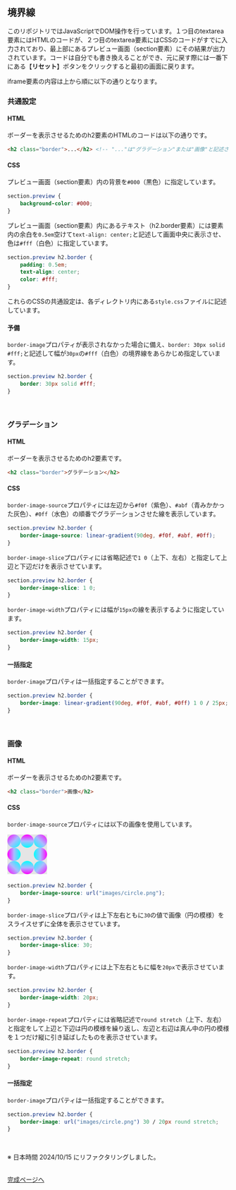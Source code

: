 ## 境界線

このリポジトリではJavaScriptでDOM操作を行っています。１つ目のtextarea要素にはHTMLのコードが、２つ目のtextarea要素にはCSSのコードがすでに入力されており、最上部にあるプレビュー画面（section要素）にその結果が出力されています。コードは自分でも書き換えることができ、元に戻す際には一番下にある【**リセット**】ボタンをクリックすると最初の画面に戻ります。

iframe要素の内容は上から順に以下の通りとなります。
<br>

### 共通設定

#### HTML

ボーダーを表示させるためのh2要素のHTMLのコードは以下の通りです。

```html
<h2 class="border">...</h2> <!-- "..."は"グラデーション"または"画像"と記述されています -->
```

#### CSS

プレビュー画面（section要素）内の背景を`#000`（黒色）に指定しています。

```css
section.preview {
    background-color: #000;
}
```

プレビュー画面（section要素）内にあるテキスト（h2.border要素）には要素内の余白を`0.5em`空けて`text-align: center;`と記述して画面中央に表示させ、色は`#fff`（白色）に指定しています。

```css
section.preview h2.border {
    padding: 0.5em;
    text-align: center;
    color: #fff;
}
```

これらのCSSの共通設定は、各ディレクトリ内にある`style.css`ファイルに記述しています。

#### 予備

`border-image`プロパティが表示されなかった場合に備え、`border: 30px solid #fff;`と記述して幅が`30px`の`#fff`（白色）の境界線をあらかじめ指定しています。

```css
section.preview h2.border {
    border: 30px solid #fff;
}
```
<br>

### グラデーション

#### HTML

ボーダーを表示させるためのh2要素です。

```html
<h2 class="border">グラデーション</h2>
```

#### CSS

`border-image-source`プロパティには左辺から`#f0f`（紫色）、`#abf`（青みかかった灰色）、`#0ff`（水色）の順番でグラデーションさせた線を表示しています。

```css
section.preview h2.border {
    border-image-source: linear-gradient(90deg, #f0f, #abf, #0ff);
}
```

`border-image-slice`プロパティには省略記述で`1 0`（上下、左右）と指定して上辺と下辺だけを表示させています。

```css
section.preview h2.border {
    border-image-slice: 1 0;
}
```

`border-image-width`プロパティには幅が`15px`の線を表示するように指定しています。

```css
section.preview h2.border {
    border-image-width: 15px;
}
```

#### 一括指定

`border-image`プロパティは一括指定することができます。

```css
section.preview h2.border {
    border-image: linear-gradient(90deg, #f0f, #abf, #0ff) 1 0 / 25px;
}
```
<br>

### 画像

#### HTML

ボーダーを表示させるためのh2要素です。

```html
<h2 class="border">画像</h2>
```

#### CSS

`border-image-source`プロパティには以下の画像を使用しています。

<img src="image/images/circle.png/" alt="境界線の画像" width="90" />

```css
section.preview h2.border {
    border-image-source: url("images/circle.png");
}
```

`border-image-slice`プロパティは上下左右ともに`30`の値で画像（円の模様）をスライスせずに全体を表示させています。

```css
section.preview h2.border {
    border-image-slice: 30;
}
```

`border-image-width`プロパティには上下左右ともに幅を`20px`で表示させています。

```css
section.preview h2.border {
    border-image-width: 20px;
}
```

`border-image-repeat`プロパティには省略記述で`round stretch`（上下、左右）と指定をして上辺と下辺は円の模様を繰り返し、左辺と右辺は真ん中の円の模様を１つだけ縦に引き延ばしたものを表示させています。

```css
section.preview h2.border {
    border-image-repeat: round stretch;
}
```

#### 一括指定

`border-image`プロパティは一括指定することができます。

```css
section.preview h2.border {
    border-image: url("images/circle.png") 30 / 20px round stretch;
}
```
<br>

※ 日本時間 2024/10/15 にリファクタリングしました。
<br><br>

[完成ページへ](https://yscyber.github.io/border/ "https://yscyber.github.io/border/")
